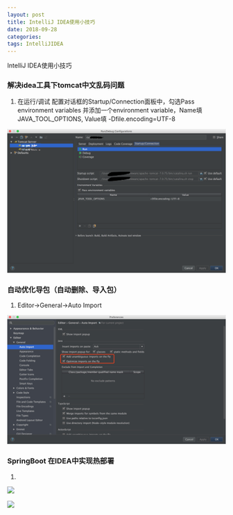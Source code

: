 ```yaml
---
layout: post
title: IntelliJ IDEA使用小技巧 
date: 2018-09-28
categories: 
tags: IntelliJIDEA
---
```

IntelliJ IDEA使用小技巧

### 解决idea工具下tomcat中文乱码问题

1. 在运行/调试 配置对话框的Startup/Connection面板中，勾选Pass environment variables
并添加一个environment variable，Name填 JAVA_TOOL_OPTIONS, Value填 -Dfile.encoding=UTF-8

![](/images/posts/tools/idea-tomcat.png)

### 自动优化导包（自动删除、导入包）

1. Editor→General→Auto Import

![](/images/posts/tools/idea-auto-import.jpg)

### SpringBoot 在IDEA中实现热部署

1. 

![](/images/posts/tools/idea-auto-matically1.jpg)

![](/images/posts/tools/idea-auto-matically2.jpg)

